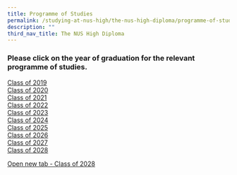 ```yaml
---
title: Programme of Studies
permalink: /studying-at-nus-high/the-nus-high-diploma/programme-of-studies/
description: ""
third_nav_title: The NUS High Diploma
---
```

### **Please click on the year of graduation for the relevant programme of studies.**
[Class of 2019](/files/grad2019.pdf)<br>
[Class of 2020](/files/grad2020.pdf)<br>
[Class of 2021](/files/grad2021.pdf)<br>
[Class of 2022](/files/grad2022.pdf)<br>
[Class of 2023](/files/grad2023.pdf)<br>
[Class of 2024](/files/grad2024.pdf)<br>
[Class of 2025](/files/grad2025.pdf)<br>
[Class of 2026](/files/grad2026.pdf)<br>
[Class of 2027](/files/grad2027.pdf)<br>
[Class of 2028](/files/grad2028.pdf)<br>

<a href="/files/grad2028.pdf" target="_blank" rel="noopener noreferrer">Open new tab - Class of 2028</a>